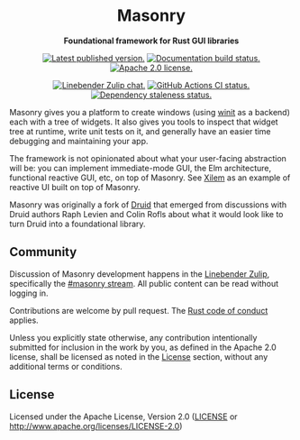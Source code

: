 <div align="center">

# Masonry

**Foundational framework for Rust GUI libraries**

[![Latest published version.](https://img.shields.io/crates/v/masonry.svg)](https://crates.io/crates/masonry)
[![Documentation build status.](https://img.shields.io/docsrs/masonry.svg)](https://docs.rs/masonry)
[![Apache 2.0 license.](https://img.shields.io/badge/license-Apache--2.0-blue.svg)](#license)

[![Linebender Zulip chat.](https://img.shields.io/badge/Linebender-%23masonry-blue?logo=Zulip)](https://xi.zulipchat.com/#narrow/stream/317477-masonry)
[![GitHub Actions CI status.](https://img.shields.io/github/actions/workflow/status/linebender/xilem/ci.yml?logo=github&label=CI)](https://github.com/linebender/xilem/actions)
[![Dependency staleness status.](https://deps.rs/crate/masonry/latest/status.svg)](https://deps.rs/crate/masonry)

</div>

Masonry gives you a platform to create windows (using [winit] as a backend) each with a tree of widgets.
It also gives you tools to inspect that widget tree at runtime, write unit tests on it, and generally have an easier time debugging and maintaining your app.

The framework is not opinionated about what your user-facing abstraction will be: you can implement immediate-mode GUI, the Elm architecture, functional reactive GUI, etc, on top of Masonry.
See [Xilem] as an example of reactive UI built on top of Masonry.

Masonry was originally a fork of [Druid] that emerged from discussions with Druid authors Raph Levien and Colin Rofls about what it would look like to turn Druid into a foundational library.

## Community

Discussion of Masonry development happens in the [Linebender Zulip](https://xi.zulipchat.com/), specifically the [#masonry stream](https://xi.zulipchat.com/#narrow/stream/317477-masonry).
All public content can be read without logging in.

Contributions are welcome by pull request. The [Rust code of conduct] applies.

Unless you explicitly state otherwise, any contribution intentionally submitted for inclusion in the work by you, as defined in the Apache 2.0 license, shall be licensed as noted in the [License](#license) section, without any additional terms or conditions.

## License

Licensed under the Apache License, Version 2.0 ([LICENSE](LICENSE) or <http://www.apache.org/licenses/LICENSE-2.0>)

[Xilem]: https://crates.io/crates/xilem
[Druid]: https://crates.io/crates/druid
[winit]: https://crates.io/crates/winit
[Rust code of conduct]: https://www.rust-lang.org/policies/code-of-conduct
